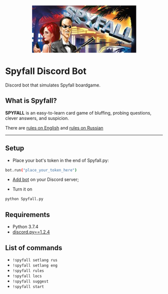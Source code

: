 <p align="center"><img src="https://github.com/raw0w/spyfallbot/blob/master/spfll_header.jpg?raw=true"></p>

# Spyfall Discord Bot

Discord bot that simulates Spyfall boardgame. 

## What is Spyfall?

**SPYFALL** is an easy-to-learn card game of bluffing, probing questions, clever answers, and suspicion.

There are [rules on English](https://www.cryptozoic.com/sites/default/files/icme/u30695/spy_rules_eng_0.pdf) and [rules on Russian](https://hobbyworld.ru/download/rules/SPY_rules_web.pdf)

----------
## Setup
- Place your bot's token in the end of Spyfall.py:
```sh
bot.run("place_your_token_here")
```
- [Add bot](https://discordapp.com/developers/applications/me) on your Discord server;

- Turn it on
```sh
python Spyfall.py
```


## Requirements

- Python 3.7.4
- [discord.py==1.2.4](https://github.com/Rapptz/discord.py)


## List of commands

* `!spyfall setlang rus`
* `!spyfall setlang eng`
* `!spyfall rules`
* `!spyfall locs`
* `!spyfall suggest`
* `!spyfall start`


